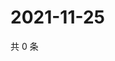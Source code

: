 # 2021-11-25

共 0 条

<!-- BEGIN WEIBO -->
<!-- 最后更新时间 Thu Nov 25 2021 05:00:35 GMT+0800 (China Standard Time) -->

<!-- END WEIBO -->

